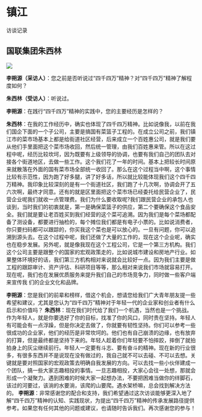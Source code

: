 # 镇江
访谈记录

## 国联集团朱西林
![](/public/guolian.png)

**李朔源（采访人）**：您之前是否听说过“四千四万”精神？对“四千四万”精神了解程度如何？

**朱西林（受访人）**：听说过。

**李朔源**：在践行“四千四万”精神的实践中，您的主要经历是怎样的？

**朱西林**：在我的工作经历中，确实也体现了四千四万精神。比如说像我，以前在我们国企下面的一个子公司，主要是搞国有菜篮子工程的。在成立公司之前，我们镇江市的菜市场基本上都是给街道社区经营，后来成立一个百姓惠公司，就是我们要从他们手里面把这个菜市场收回，然后统一管理，由我们百姓惠来管。所以在这过程中呢，经历比较坎坷，因为既要有上级领导的协调，也要有我们自己的团队去对接各个街道地区，去做一些工作。这个我们花了一年的时间。基本上把较长时间原来就散落在外面的国有菜市场全部统一收回了。那么在这个过程当中啊，这个事情比较有示范性，因为跑了好多腿，讲了好多话，所以就比较能体现我们这个四千四万精神。我印象比较深刻的是有一个街道社区，我们跑了十几次啊，协调会开了五六次啊，最终才同意。还有的就是区里面把这个菜市场已经委托给民营企业了，民营企业呢我们就收一点管理费。我们为什么要收取呢?我们跟民营企业的承包人也谈到，当时我们的初衷就是，第一是确保菜篮子的供应，第二个要确保这个食品安全。我们就是要让老百姓买到我们经营的这个菜可追溯。因为我们是每个菜场都配备了测设备，都要进行抽检的，每个摊位我们都是有电子小票的。比如说消费者，你只要扫码都可以跟踪的，你买我这个菜也是可以放心的。一旦有问题，你可以追溯到源头去。在这个过程中呢，我们还做了大量的工作的，现在这个企业呢，确实也在稳步发展。另外呢，就是像我现在这个工程公司，它是一个第三方机构。我们这个公司主要是跟整个的国家的宏观政策走的，比如说城市建设和房地产行业。如果整体环境好的话，我们第三方机构相对来说就会比较好一点。因为我们主要是做工程的跟踪审计、资产评估、科研项目等等，那么相对来说我们市场就容易打开。现在呢，我们也在发展优质服务来提升我们自己的市场竞争力，同时做一些客户端来宣传我
们的企业文化和品牌。

**李朔源**：您是我们的前辈和榜样，借这个机会，想请您给我们广大青年朋友提一些希望和建议，尤其是您认为“四千四万”精神对于年轻一代的企业家和创业者有什么启示和价值吗？
**朱西林**：现在我们时代给了我们一个机遇，当然也是一个挑战。作为年轻人，就是你要选好了你的目标，找准了你的风口，同时贵在坚持。年轻人有可能会有一点浮躁，但是你决定去做了，你就要有韧性坚持。你们可以参考一些很成功的企业家，他们的经历是非常坎坷的。他们也有自己崩溃的边缘，也有放弃的打算，但是最终都是坚持下来的。年轻人趁着你们年轻要不怕摔跤，摔倒了就拍拍身上的灰尘继续前行。年轻人一定要有斗志、要有奋斗的精神。现在新的行业很多，有很多东西并不是说现在没有做过的，我自己就不可以去碰、不可以去想。关键就是要对照国家的宏观政策去明确自我发展的方向。可以去找一些小伙伴建成一个团队，搞一些大家志趣相投的事情。一旦志趣相投，大家心会往一处想，那就会形成一个凝聚力。遇到困难的时候大家一起想办法，不要把困难当做你的绊脚石，该过的河要过，该淌的水要淌，该爬的山要爬。遇水架桥嘛，总会找到解决方法的。
**李朔源**：非常感谢您的配合和支持，我们希望通过这次访谈能够更深入地了解“四千四万”精神的认知、实践现状，为提出“四千四万”精神的传承发展路径提供参考。如果您有任何其他的问题或建议，也请随时告诉我们。再次感谢您的参与！